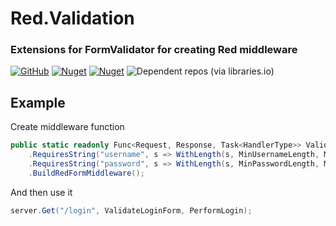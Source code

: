 # Red.Validation
### Extensions for FormValidator for creating Red middleware

[![GitHub](https://img.shields.io/github/license/redhttp/red.validation)](https://github.com/RedHttp/Red.Validation/blob/master/LICENSE.md)
[![Nuget](https://img.shields.io/nuget/v/red.validation)](https://www.nuget.org/packages/red.validation/)
[![Nuget](https://img.shields.io/nuget/dt/red.validation)](https://www.nuget.org/packages/red.validation/)
![Dependent repos (via libraries.io)](https://img.shields.io/librariesio/dependent-repos/nuget/red.validation)

## Example
Create middleware function
```csharp
public static readonly Func<Request, Response, Task<HandlerType>> ValidateLoginForm = ValidatorBuilder.New()
    .RequiresString("username", s => WithLength(s, MinUsernameLength, MaxUsernameLength))
    .RequiresString("password", s => WithLength(s, MinPasswordLength, MaxPasswordLength))
    .BuildRedFormMiddleware();
```
And then use it
```csharp
server.Get("/login", ValidateLoginForm, PerformLogin);
```
